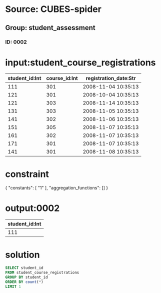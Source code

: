 # Source: CUBES-spider
## Group: student_assessment
### ID: 0002

# input:student_course_registrations

| student_id:Int | course_id:Int | registration_date:Str |
|---|---|---|
| 111 | 301 | 2008-11-04 10:35:13 |
| 121 | 301 | 2008-10-04 10:35:13 |
| 121 | 303 | 2008-11-14 10:35:13 |
| 131 | 303 | 2008-11-05 10:35:13 |
| 141 | 302 | 2008-11-06 10:35:13 |
| 151 | 305 | 2008-11-07 10:35:13 |
| 161 | 302 | 2008-11-07 10:35:13 |
| 171 | 301 | 2008-11-07 10:35:13 |
| 141 | 301 | 2008-11-08 10:35:13 |

# constraint

{
  "constants": [
    "1"
  ],
  "aggregation_functions": []
}

# output:0002

| student_id:Int |
|---|
| 111 |

# solution

```sql
SELECT student_id
FROM student_course_registrations
GROUP BY student_id
ORDER BY count(*)
LIMIT 1
```

